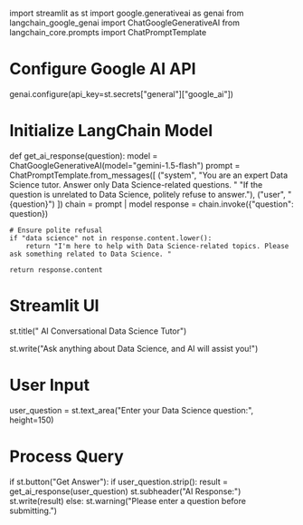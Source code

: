 import streamlit as st
import google.generativeai as genai
from langchain_google_genai import ChatGoogleGenerativeAI
from langchain_core.prompts import ChatPromptTemplate

# Configure Google AI API
genai.configure(api_key=st.secrets["general"]["google_ai"])

# Initialize LangChain Model
def get_ai_response(question):
    model = ChatGoogleGenerativeAI(model="gemini-1.5-flash")
    prompt = ChatPromptTemplate.from_messages([
        ("system", "You are an expert Data Science tutor. Answer only Data Science-related questions. "
                   "If the question is unrelated to Data Science, politely refuse to answer."),
        ("user", "{question}")
    ])
    chain = prompt | model
    response = chain.invoke({"question": question})
    
    # Ensure polite refusal
    if "data science" not in response.content.lower():
        return "I'm here to help with Data Science-related topics. Please ask something related to Data Science. "
    
    return response.content

# Streamlit UI
st.title(" AI Conversational Data Science Tutor")

st.write("Ask anything about Data Science, and AI will assist you!")

# User Input
user_question = st.text_area("Enter your Data Science question:", height=150)

# Process Query
if st.button("Get Answer"):
    if user_question.strip():
        result = get_ai_response(user_question)
        st.subheader("AI Response:")
        st.write(result)
    else:
        st.warning("Please enter a question before submitting.")
